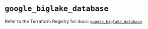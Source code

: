 # `google_biglake_database`

Refer to the Terraform Registry for docs: [`google_biglake_database`](https://registry.terraform.io/providers/hashicorp/google/5.26.0/docs/resources/biglake_database).

